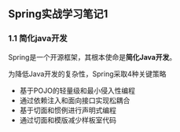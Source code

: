 ## Spring实战学习笔记1

### 1.1 简化java开发

Spring是一个开源框架，其根本使命是**简化Java开发**。

为降低Java开发的复杂性，Spring采取4种关键策略

*  基于POJO的轻量级和最小侵入性编程
* 通过依赖注入和面向接口实现松耦合
* 基于切面和惯例进行声明式编程
* 通过切面和模版减少样板室代码
